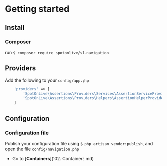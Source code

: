 # Getting started

## Install

### Composer
run `$ composer require spotonlive/sl-navigation`

## Providers
Add the following to your `config/app.php`

```php
    'providers' => [
        'SpotOnLive\Assertions\Providers\Services\AssertionServiceProvider',
        'SpotOnLive\Assertions\Providers\Helpers\AssertionHelperProvider',
    ]
```

## Configuration

### Configuration file
Publish your configuration file using `$ php artisan vendor:publish`, and open the file `config/navigation.php`

* Go to [**Containers**]('02. Containers.md)